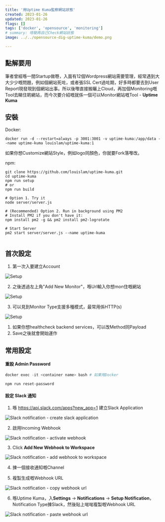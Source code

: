 ```yaml
---
title: '用Uptime Kuma監察網站狀態'
created: 2023-01-26
updated: 2023-01-26
flags: []
tags: ['docker', 'opensource', 'monitoring']
# summary: 唔駛再自己Check網站狀態 
image: ../../opensource-dig-uptime-kuma/demo.png

---
```


<script>
  import GitHub from '$lib/components/extra/github.svelte'
</script>

<GitHub user="louislam" repo="uptime-kuma"/>

## 點解要用
筆者曾經喺一間Startup做嘢，入面有12個Wordpress網站需要管理，經常遇到大大少少嘅問題，例如個網站死咗，或者張SSL Cert過咗期，好多時都要去到User Report現發現到個網站出事。所以後嚟直接搬曬上Cloud，再加個Monitoring嘅Tool去睇住啲網站，而今次要介紹嘅就係一個可以Monitor網站嘅Tool - **Uptime Kuma**

## 安裝

Docker: 
```
docker run -d --restart=always -p 3001:3001 -v uptime-kuma:/app/data --name uptime-kuma louislam/uptime-kuma:1
```

如果你想Customize網站Style，例如logo同顏色，你就要Fork落嚟改。

npm:
```
git clone https://github.com/louislam/uptime-kuma.git
cd uptime-kuma
npm run setup 
# or
npm run build

# Option 1. Try it
node server/server.js

# (Recommended) Option 2. Run in background using PM2
# Install PM2 if you don't have it: 
npm install pm2 -g && pm2 install pm2-logrotate

# Start Server
pm2 start server/server.js --name uptime-kuma


```

## 首次設定

1. 第一次入要建立Account

![Setup](../../opensource-dig-uptime-kuma/setup-0.png)

2. 之後透過左上角"Add New Monitor"，喺Url輸入你想mon住嘅網站

![Setup](../../opensource-dig-uptime-kuma/setup-1.png)

3. 可以見到Monitor Type支援多種模式，最常用係HTTP(s)

![Setup](../../opensource-dig-uptime-kuma/setup-2.png)

1. 如果你想healthcheck backend services，可以改Method同Payload
2. Save之後就會開始運作


## 常用設定

#### 重設 Admin Password

```powershell
docker exec -it <container name> bash # 如果用Docker

npm run reset-password
```

#### 設定 Slack 通知

1. 喺 https://api.slack.com/apps?new_app=1 建立Slack Application

![Slack notification - create slack application](../../opensource-dig-uptime-kuma/slack-noti-0.png)

2. 啟用Incoming Webhook

![Slack notification - activate webhook](../../opensource-dig-uptime-kuma/slack-noti-1.png)

3. Click **Add New Webhook to Workspace**

![Slack notification - add webhook to workspace](../../opensource-dig-uptime-kuma/slack-noti-2.png)

4. 揀一個接收通知嘅Channel


5. 複製生成嘅Webhook URL


![Slack notification - copy webhook url](../../opensource-dig-uptime-kuma/slack-noti-3.png)

6. 喺Uptime Kuma，入**Settings** -> **Notifications** -> **Setup Notification**，Notification Type揀Slack，然後貼上啱啱複製嘅Webhook URL

![Slack notification - paste webhook url](../../opensource-dig-uptime-kuma/slack-noti-4.png)